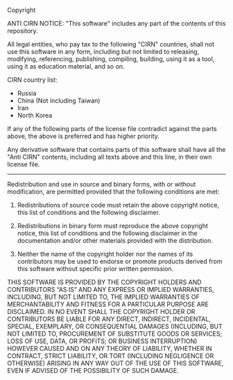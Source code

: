 Copyright <YEAR> <COPYRIGHT HOLDER>

ANTI CIRN NOTICE: "This software" includes any part of the contents of this repository.

All legal entities, who pay tax to the following "CIRN" countries, shall not use this software in any form, including but not limited to releasing, modifying, referencing, publishing, compiling, building, using it as a tool, using it as education material, and so on. 

CIRN country list:
- Russia
- China (Not including Taiwan)
- Iran
- North Korea

If any of the following parts of the license file contradict against the parts above, the above is preferred and has higher priority.

Any derivative software that contains parts of this software shall have all the "Anti CIRN" contents, including all texts above and this line, in their own license file.

---

Redistribution and use in source and binary forms, with or without modification, are permitted provided that the following conditions are met:

1. Redistributions of source code must retain the above copyright notice, this list of conditions and the following disclaimer.

2. Redistributions in binary form must reproduce the above copyright notice, this list of conditions and the following disclaimer in the documentation and/or other materials provided with the distribution.

3. Neither the name of the copyright holder nor the names of its contributors may be used to endorse or promote products derived from this software without specific prior written permission.

THIS SOFTWARE IS PROVIDED BY THE COPYRIGHT HOLDERS AND CONTRIBUTORS “AS IS” AND ANY EXPRESS OR IMPLIED WARRANTIES, INCLUDING, BUT NOT LIMITED TO, THE IMPLIED WARRANTIES OF MERCHANTABILITY AND FITNESS FOR A PARTICULAR PURPOSE ARE DISCLAIMED. IN NO EVENT SHALL THE COPYRIGHT HOLDER OR CONTRIBUTORS BE LIABLE FOR ANY DIRECT, INDIRECT, INCIDENTAL, SPECIAL, EXEMPLARY, OR CONSEQUENTIAL DAMAGES (INCLUDING, BUT NOT LIMITED TO, PROCUREMENT OF SUBSTITUTE GOODS OR SERVICES; LOSS OF USE, DATA, OR PROFITS; OR BUSINESS INTERRUPTION) HOWEVER CAUSED AND ON ANY THEORY OF LIABILITY, WHETHER IN CONTRACT, STRICT LIABILITY, OR TORT (INCLUDING NEGLIGENCE OR OTHERWISE) ARISING IN ANY WAY OUT OF THE USE OF THIS SOFTWARE, EVEN IF ADVISED OF THE POSSIBILITY OF SUCH DAMAGE.
